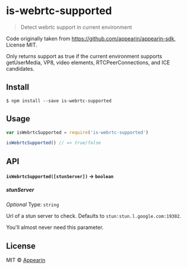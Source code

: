 # is-webrtc-supported

> Detect webrtc support in current environment

Code originally taken from https://github.com/appearin/appearin-sdk, License MIT.

Only returns support as true if the current environment supports getUserMedia, VP8, video elements, RTCPeerConnections, and ICE candidates.


## Install

```
$ npm install --save is-webrtc-supported
```


## Usage

```js
var isWebrtcSupported = require('is-webrtc-supported')

isWebrtcSupported() // => true/false
```

## API

#### `isWebrtcSupported([stunServer])` -> `boolean`

##### stunServer

*Optional*
Type: `string`

Url of a stun server to check. Defaults to `stun:stun.l.google.com:19302`.

You'll almost never need this parameter.

## License

MIT © [Appearin](https://github.com/appearin/appearin-sdk/)
